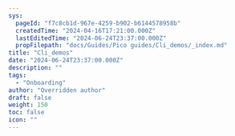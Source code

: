 ```yaml
---
sys:
  pageId: "f7c8cb1d-967e-4259-b902-b6144578958b"
  createdTime: "2024-04-16T17:21:00.000Z"
  lastEditedTime: "2024-06-24T23:37:00.000Z"
  propFilepath: "docs/Guides/Pico guides/Cli_demos/_index.md"
title: "Cli_demos"
date: "2024-06-24T23:37:00.000Z"
description: ""
tags:
  - "Onboarding"
author: "Overridden author"
draft: false
weight: 150
toc: false
icon: ""
---
```


